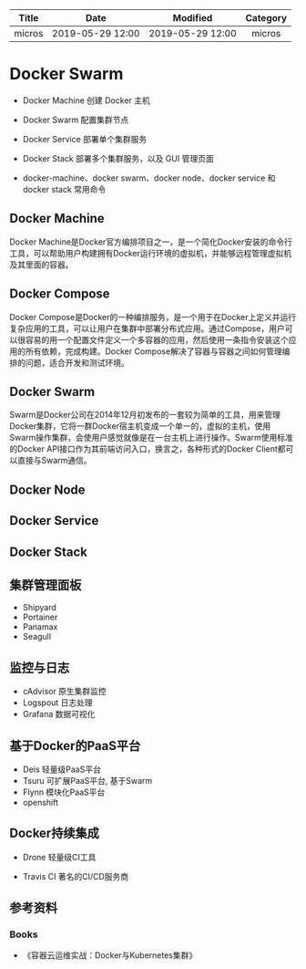 | Title                | Date             | Modified         | Category          |
|:--------------------:|:----------------:|:----------------:|:-----------------:|
| micros              | 2019-05-29 12:00 | 2019-05-29 12:00 | micros            |



# Docker Swarm

* Docker Machine 创建 Docker 主机
* Docker Swarm 配置集群节点
* Docker Service 部署单个集群服务
* Docker Stack 部署多个集群服务，以及 GUI 管理页面

* docker-machine、docker swarm、docker node、docker service 和 docker stack 常用命令



## Docker Machine

Docker Machine是Docker官方编排项目之一，是一个简化Docker安装的命令行工具，可以帮助用户构建拥有Docker运行环境的虚拟机，并能够远程管理虚拟机及其里面的容器。



## Docker Compose
Docker Compose是Docker的一种编排服务，是一个用于在Docker上定义并运行复杂应用的工具，可以让用户在集群中部署分布式应用。通过Compose，用户可以很容易的用一个配置文件定义一个多容器的应用，然后使用一条指令安装这个应用的所有依赖，完成构建。Docker Compose解决了容器与容器之间如何管理编排的问题，适合开发和测试环境。




## Docker Swarm

Swarm是Docker公司在2014年12月初发布的一套较为简单的工具，用来管理Docker集群，它将一群Docker宿主机变成一个单一的，虚拟的主机，使用Swarm操作集群，会使用户感觉就像是在一台主机上进行操作。Swarm使用标准的Docker API接口作为其前端访问入口，换言之，各种形式的Docker Client都可以直接与Swarm通信。

## Docker Node


## Docker Service



## Docker Stack



## 集群管理面板
- Shipyard
- Portainer
- Panamax
- Seagull






## 监控与日志
- cAdvisor 原生集群监控
- Logspout 日志处理
- Grafana  数据可视化



## 基于Docker的PaaS平台

- Deis 轻量级PaaS平台
- Tsuru 可扩展PaaS平台, 基于Swarm
- Flynn 模块化PaaS平台
- openshift



## Docker持续集成

- Drone 轻量级CI工具

- Travis CI 著名的CI/CD服务商









## 参考资料

### Books
- 《容器云运维实战：Docker与Kubernetes集群》







